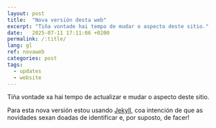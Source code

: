 ```yaml
---
layout: post
title:  "Nova versión desta web"
excerpt: "Tiña vontade hai tempo de mudar o aspecto deste sitio."
date:   2025-07-11 17:11:06 +0200
permalink: /:title/
lang: gl
ref: novaweb
categories: post 
tags:
  - updates
  - website
---
```

Tiña vontade xa hai tempo de actualizar e mudar o aspecto deste sitio.

Para esta nova versión estou usando [Jekyll][jekyll-docs], coa intención de que as novidades sexan doadas de identificar e, por suposto, de facer!

[jekyll-docs]: https://jekyllrb.com/docs/home
